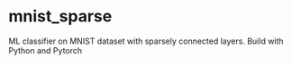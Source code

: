 # mnist_sparse
ML classifier on MNIST dataset with sparsely connected layers. Build with Python and Pytorch
